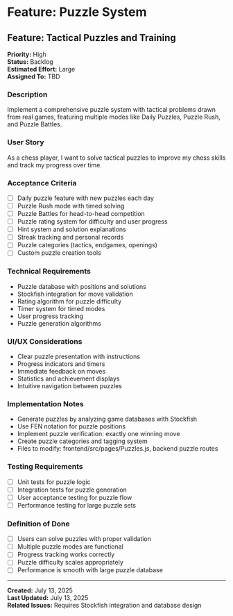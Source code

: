# Feature: Puzzle System

## Feature: Tactical Puzzles and Training

**Priority:** High  
**Status:** Backlog  
**Estimated Effort:** Large  
**Assigned To:** TBD

### Description
Implement a comprehensive puzzle system with tactical problems drawn from real games, featuring multiple modes like Daily Puzzles, Puzzle Rush, and Puzzle Battles.

### User Story
As a chess player, I want to solve tactical puzzles to improve my chess skills and track my progress over time.

### Acceptance Criteria
- [ ] Daily puzzle feature with new puzzles each day
- [ ] Puzzle Rush mode with timed solving
- [ ] Puzzle Battles for head-to-head competition
- [ ] Puzzle rating system for difficulty and user progress
- [ ] Hint system and solution explanations
- [ ] Streak tracking and personal records
- [ ] Puzzle categories (tactics, endgames, openings)
- [ ] Custom puzzle creation tools

### Technical Requirements
- Puzzle database with positions and solutions
- Stockfish integration for move validation
- Rating algorithm for puzzle difficulty
- Timer system for timed modes
- User progress tracking
- Puzzle generation algorithms

### UI/UX Considerations
- Clear puzzle presentation with instructions
- Progress indicators and timers
- Immediate feedback on moves
- Statistics and achievement displays
- Intuitive navigation between puzzles

### Implementation Notes
- Generate puzzles by analyzing game databases with Stockfish
- Use FEN notation for puzzle positions
- Implement puzzle verification: exactly one winning move
- Create puzzle categories and tagging system
- Files to modify: frontend/src/pages/Puzzles.js, backend puzzle routes

### Testing Requirements
- [ ] Unit tests for puzzle logic
- [ ] Integration tests for puzzle generation
- [ ] User acceptance testing for puzzle flow
- [ ] Performance testing for large puzzle sets

### Definition of Done
- [ ] Users can solve puzzles with proper validation
- [ ] Multiple puzzle modes are functional
- [ ] Progress tracking works correctly
- [ ] Puzzle difficulty scales appropriately
- [ ] Performance is smooth with large puzzle database

---
**Created:** July 13, 2025  
**Last Updated:** July 13, 2025  
**Related Issues:** Requires Stockfish integration and database design
